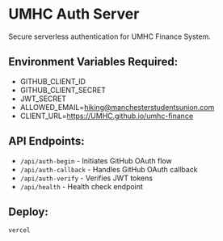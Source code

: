 # UMHC Auth Server

Secure serverless authentication for UMHC Finance System.

## Environment Variables Required:
- GITHUB_CLIENT_ID
- GITHUB_CLIENT_SECRET  
- JWT_SECRET
- ALLOWED_EMAIL=hiking@manchesterstudentsunion.com
- CLIENT_URL=https://UMHC.github.io/umhc-finance

## API Endpoints:
- `/api/auth-begin` - Initiates GitHub OAuth flow
- `/api/auth-callback` - Handles GitHub OAuth callback
- `/api/auth-verify` - Verifies JWT tokens
- `/api/health` - Health check endpoint

## Deploy:
```bash
vercel